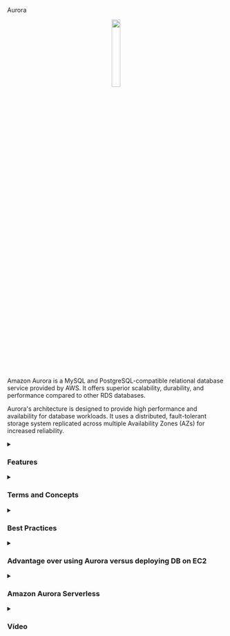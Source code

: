 Aurora

<div align="center">
  <img src="https://dbdb.io/media/logos/amazon-aurora_IGQMXko.png" width="20%">
</div>
<br>
<br>
<p>
Amazon Aurora is a MySQL and PostgreSQL-compatible relational database service provided by AWS. It offers superior scalability, durability, and performance compared to other RDS databases.
</p>

Aurora's architecture is designed to provide high performance and availability for database workloads. It uses a distributed, fault-tolerant storage system replicated across multiple Availability Zones (AZs) for increased reliability.
<details><summary><h3>Features</h3></summary>
<ul>
    <li><b>Scalability:</b> Aurora provides seamless and automatic scaling to handle growing workloads without downtime.</li>
    <li><b>High Availability:</b> Aurora is built for high availability with automated failover and continuous backups to ensure data durability.</li>
    <li><b>Performance:</b> Aurora offers high performance with a purpose-built storage system and distributed architecture optimized for database workloads.</li>
    <li><b>Compatibility:</b> Aurora is compatible with MySQL and PostgreSQL, allowing easy migration of existing applications and tools.</li>
    <li><b>Backups and Restore:</b> Aurora offers continuous backups and point-in-time recovery, allowing you to restore your database to any second within your retention period.</li>
    <li><b>Security:</b> Aurora provides advanced security features including encryption at rest and in transit, IAM database authentication, and VPC support.</li>
    <li><b>Comparation:</b> Aurora is "AWS optimized" and claims 5x performance improvement over MySQL on RDS, over 3x the performance of Postgres on RDS</li>
    <li><b>Cost:</b> Not in the free tier</li>
</ul> 
</details>
<details><summary><h3>Terms and Concepts</h3></summary>
<ul>
  <li><b>Cluster:</b> An Aurora cluster consists of a primary instance and up to 15 read replicas. The primary instance handles write operations while read replicas can be used for read scaling and failover.</li>
  <li><b>Instance:</b> An Aurora instance is a single endpoint in an Aurora cluster. It can be a primary instance or a read replica.</li>
  <li><b>Storage:</b> Aurora uses a distributed storage system that automatically scales up to 128 terabytes per database instance. It provides consistent, high performance and durability.</li>
  <li><b>Endpoint:</b> An endpoint is a network address that clients use to connect to an Aurora database instance.</li>
  <li><b>Automatic Failover:</b> Aurora automatically detects and replaces a primary instance in case of failure, minimizing downtime.</li>
  <li><b>Performance Insights:</b> Aurora Performance Insights helps you monitor database performance and analyze performance issues in real-time.</li>
</ul>
</details>
<details><summary><h3>Best Practices</h3></summary>
<ul>
  <li>Design tables and indexes to leverage Aurora's distributed architecture for optimal performance.</li>
  <li>Regularly monitor database performance using Aurora Performance Insights and set up alerts for performance anomalies.</li>
  <li>Use IAM database authentication to securely manage database access and eliminate the need for database passwords.</li>
  <li>Enable encryption at rest and in transit to protect sensitive data stored in Aurora databases.</li>
  <li>Regularly test backups and point-in-time restores to ensure data recoverability in case of failure.</li>
  <li>Implement multi-AZ deployments to increase availability and fault tolerance.</li>
  <li>Scale read operations using Aurora read replicas to offload read traffic from the primary instance.</li>
</ul> 
These best practices will help optimize the performance, availability, and security of your Aurora database, ensuring reliable operation for your applications.
</details>

<details><summary> <h3>Advantage over using Aurora versus deploying DB on EC2</h3></summary>
<ul>
  <li> Aurora is a managed service:
    <ul>
      <li>Automated provisioning, OS patching</li>
      <li>Continuous backups and point-in-time recovery</li>
      <li>Monitoring dashboards and Performance Insights</li>
      <li>Read replicas for improved read performance</li>
      <li>Maintenance windows for upgrades</li>
      <li>Scaling capability (vertical and horizontal)</li>
      <li>Storage with automatic scaling and durability</li>
    </ul>
  </li>
  <li>But you can't SSH into your instances</li>
</ul>

#### Aurora Solution Architecture 

<div align="center">
  <img src="https://thumbs2.imgbox.com/6a/f6/RxlEsCvg_t.png">
</div>

</details>

<details><summary> <h3>Amazon Aurora Serverless</h3></summary>

Amazon Aurora Serverless is a cloud-native, on-demand configuration of Amazon Aurora that automatically adjusts database capacity to match application needs. It offers seamless scalability and cost efficiency by automatically scaling up or down based on actual usage. With Aurora Serverless, users no longer need to manage database instances, making it ideal for applications with unpredictable or variable workloads.

<ul>
    <li>Automated database instation and auto-scaling on actual usage</li>
    <li>PostgreSQL and MySQL are both supported as Aurora Serveless DB</li>
    <li>No capacity plannig needed</li>
    <li>Least management overhead</li>
    <li>Pay per second, can be more cost-effective</li>
</ul>

#### User cases

Aurora Serverless is good for infrequent, interminttent or unpredictable workloads.

Well, from the client perspective, it's super easy. It connects to a proxy fleet that is managed by Aurora. And Aurora, behind the scenes, is going to instantiate database instances when it needs to scale up or down. And these Aurora databases are going to be sharing the same storage volume no matter what. So from an exam perspective, if you see Aurora with no management overhead and so on, think of Aurora Serverless.

<div align="center" width="40%">
  <img src="https://thumbs2.imgbox.com/cd/63/C1daqgj1_t.png">
</div>

</details>


<details><summary><h3>Vídeo</h3></summary>
  <div align="center">
    <a href="https://www.youtube.com/watch?v=ZCt3ctVfGIk" target="_blank">
        <img width="640" height="360" src="https://i.ytimg.com/vi/ZCt3ctVfGIk/hq720.jpg?sqp=-oaymwEnCNAFEJQDSFryq4qpAxkIARUAAIhCGAHYAQHiAQoIGBACGAY4AUAB&rs=AOn4CLDcWQlZNNF7GQ8xPYD5H8t3cjsT7A" alt="Watch Video" />
    </a>
  </div>
</details>
